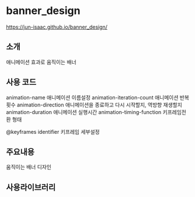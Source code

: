 # banner_design
https://jun-isaac.github.io/banner_design/

## 소개
애니메이션 효과로 움직이는 배너

## 사용 코드
animation-name 애니메이션 이름설정
animation-iteration-count 애니메이션 반복 횟수
animation-direction 애니메이션을 종료하고 다시 시작할지, 역방향 재생할지
animation-duration 애니메이션 실행시간
animation-timing-function 키프레임전환 형태

@keyframes identifier 키프레임 세부설정

## 주요내용
움직이는 배너 디자인

## 사용라이브러리
